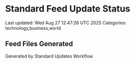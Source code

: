 # Standard Feed Update Status
Last updated: Wed Aug 27 12:47:26 UTC 2025
Categories: technology,business,world

## Feed Files Generated

Generated by Standard Updates Workflow
